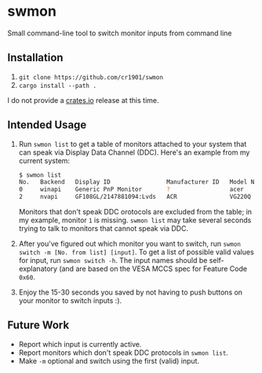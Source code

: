 # swmon
Small command-line tool to switch monitor inputs from command line

## Installation
1. `git clone https://github.com/cr1901/swmon`
2. `cargo install --path .`

I do not provide a [crates.io](https://crates.io) release at this time.

## Intended Usage
1. Run `swmon list` to get a table of monitors attached to your system that can
   speak via Display Data Channel (DDC). Here's an example from my current
   system:

   ```sh
   $ swmon list
   No.   Backend   Display ID                Manufacturer ID   Model Name
   0     winapi    Generic PnP Monitor       ?                 acer
   2     nvapi     GF108GL/2147881094:Lvds   ACR               VG220Q
   ```
   
   Monitors that don't speak DDC orotocols are excluded from the table; in my
   example, monitor `1` is missing. `swmon list` may take several seconds
   trying to talk to monitors that cannot speak via DDC.

2. After you've figured out which monitor you want to switch, run
   `swmon switch -m [No. from list] [input]`. To get a list of possible valid
   values for input, run `swmon switch -h`. The input names should be
   self-explanatory (and are based on the VESA MCCS spec for Feature Code
   `0x60`.

3. Enjoy the 15-30 seconds you saved by not having to push buttons on your
   monitor to switch inputs :).

## Future Work
* Report which input is currently active.
* Report monitors which don't speak DDC protocols in `swmon list`.
* Make `-m` optional and switch using the first (valid) input.
